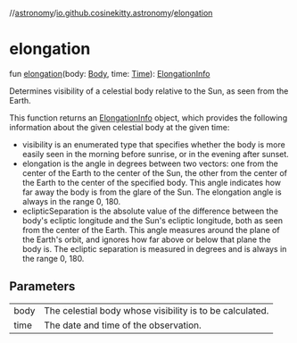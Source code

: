 //[astronomy](../../index.md)/[io.github.cosinekitty.astronomy](index.md)/[elongation](elongation.md)

# elongation

fun [elongation](elongation.md)(body: [Body](-body/index.md), time: [Time](-time/index.md)): [ElongationInfo](-elongation-info/index.md)

Determines visibility of a celestial body relative to the Sun, as seen from the Earth.

This function returns an [ElongationInfo](-elongation-info/index.md) object, which provides the following information about the given celestial body at the given time:

- 
   visibility is an enumerated type that specifies whether the body is more easily seen     in the morning before sunrise, or in the evening after sunset.
- 
   elongation is the angle in degrees between two vectors: one from the center of the Earth to the     center of the Sun, the other from the center of the Earth to the center of the specified body.     This angle indicates how far away the body is from the glare of the Sun.     The elongation angle is always in the range 0, 180.
- 
   eclipticSeparation is the absolute value of the difference between the body's ecliptic longitude and the Sun's ecliptic longitude, both as seen from the center of the Earth. This angle measures around the plane of the Earth's orbit, and ignores how far above or below that plane the body is. The ecliptic separation is measured in degrees and is always in the range 0, 180.

## Parameters

| | |
|---|---|
| body | The celestial body whose visibility is to be calculated. |
| time | The date and time of the observation. |
